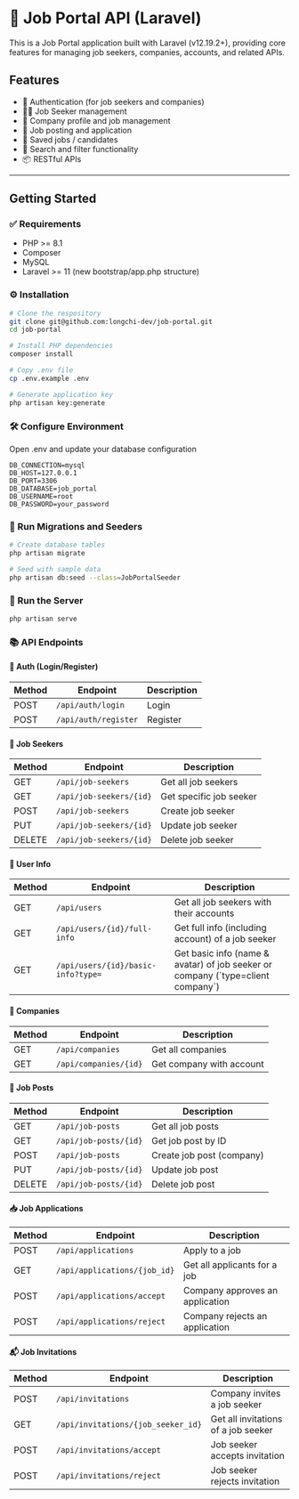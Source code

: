 # 🧾 Job Portal API (Laravel)
This is a Job Portal application built with Laravel (v12.19.2+), providing core features for managing job seekers, companies, accounts, and related APIs.
## Features
- 🔐 Authentication (for job seekers and companies)
- 🧑‍💼 Job Seeker management
- 🏢 Company profile and job management
- 📄 Job posting and application
- 💾 Saved jobs / candidates
- 🔎 Search and filter functionality
- 📦 RESTful APIs

--- 
## Getting Started

### ✅ Requirements
- PHP >= 8.1
- Composer
- MySQL
- Laravel >= 11 (new bootstrap/app.php structure)

### ⚙️ Installation
```bash
# Clone the respository
git clone git@github.com:longchi-dev/job-portal.git
cd job-portal

# Install PHP dependencies
composer install

# Copy .env file
cp .env.example .env

# Generate application key
php artisan key:generate
```

### 🛠 Configure Environment
Open .env and update your database configuration
```env
DB_CONNECTION=mysql
DB_HOST=127.0.0.1
DB_PORT=3306
DB_DATABASE=job_portal
DB_USERNAME=root
DB_PASSWORD=your_password
```

### 🧱 Run Migrations and Seeders
```bash
# Create database tables
php artisan migrate

# Seed with sample data
php artisan db:seed --class=JobPortalSeeder
```

### 🚀 Run the Server
```bash
php artisan serve
```

### 📚 API Endpoints
#### 👤 Auth (Login/Register)
| Method | Endpoint            | Description         |
|--------|---------------------|---------------------|
| POST   | `/api/auth/login`   | Login               |
| POST   | `/api/auth/register`| Register            |

#### 👤 Job Seekers
| Method | Endpoint              | Description             |
| ------ | --------------------- | ----------------------- |
| GET    | `/api/job-seekers`      | Get all job seekers     |
| GET    | `/api/job-seekers/{id}` | Get specific job seeker |
| POST   | `/api/job-seekers`      | Create job seeker       |
| PUT    | `/api/job-seekers/{id}` | Update job seeker       |
| DELETE | `/api/job-seekers/{id}` | Delete job seeker       |

#### 👤 User Info
| Method | Endpoint                           | Description                                                            |         
| ------ | ---------------------------------- | ---------------------------------------------------------------------- | 
| GET    | `/api/users`                       | Get all job seekers with their accounts                                |           
| GET    | `/api/users/{id}/full-info`        | Get full info (including account) of a job seeker                      |        
| GET    | `/api/users/{id}/basic-info?type=` | Get basic info (name & avatar) of job seeker or company (\`type=client company\`)| 

#### 🏢 Companies
| Method | Endpoint              | Description            |
|--------|-----------------------|------------------------|
| GET    | `/api/companies`      | Get all companies      |
| GET    | `/api/companies/{id}` | Get company with account|

#### 📄 Job Posts
| Method | Endpoint              | Description                 |
|--------|-----------------------|-----------------------------|
| GET    | `/api/job-posts`      | Get all job posts           |
| GET    | `/api/job-posts/{id}` | Get job post by ID          |
| POST   | `/api/job-posts`      | Create job post (company)   |
| PUT    | `/api/job-posts/{id}` | Update job post             |
| DELETE | `/api/job-posts/{id}` | Delete job post             |

#### 📥 Job Applications
| Method | Endpoint                     | Description                     |
| ------ | ---------------------------- | ------------------------------- |
| POST   | `/api/applications`          | Apply to a job                  |
| GET    | `/api/applications/{job_id}` | Get all applicants for a job    |
| POST   | `/api/applications/accept`   | Company approves an application |
| POST   | `/api/applications/reject`   | Company rejects an application  |


#### 📬 Job Invitations
| Method | Endpoint                           | Description                         |
| ------ | ---------------------------------- | ----------------------------------- |
| POST   | `/api/invitations`                 | Company invites a job seeker        |
| GET    | `/api/invitations/{job_seeker_id}` | Get all invitations of a job seeker |
| POST   | `/api/invitations/accept`          | Job seeker accepts invitation       |
| POST   | `/api/invitations/reject`          | Job seeker rejects invitation       |



